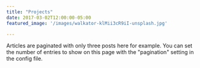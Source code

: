 ```yaml
---
title: "Projects"
date: 2017-03-02T12:00:00-05:00
featured_image: '/images/walkator-klMii3cR9iI-unsplash.jpg'

---
```

Articles are paginated with only three posts here for example. You can set the number of entries to show on this page with the "pagination" setting in the config file.
